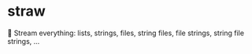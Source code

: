 # straw
🥤 Stream everything: lists, strings, files, string files, file strings, string file strings, ...

